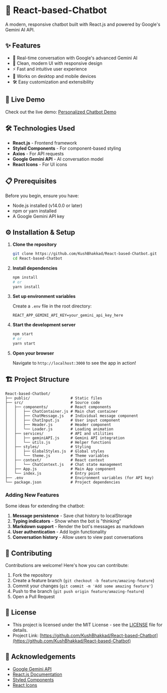 # 🤖 React-based-Chatbot

A modern, responsive chatbot built with React.js and powered by Google's Gemini AI API.

## ✨ Features

- 💬 Real-time conversation with Google's advanced Gemini AI
- 🎨 Clean, modern UI with responsive design
- ⚡ Fast and intuitive user experience
- 📱 Works on desktop and mobile devices
- 🛠️ Easy customization and extensibility

## 🚀 Live Demo

Check out the live demo: [Personalized Chatbot Demo](https://react-based-chatbot.vercel.app/)

## 🛠️ Technologies Used

- **React.js** - Frontend framework
- **Styled Components** - For component-based styling
- **Axios** - For API requests
- **Google Gemini API** - AI conversation model
- **React Icons** - For UI icons

## 📋 Prerequisites

Before you begin, ensure you have:

- Node.js installed (v14.0.0 or later)
- npm or yarn installed
- A Google Gemini API key

## ⚙️ Installation & Setup

1. **Clone the repository**

   ```bash
   git clone https://github.com/KushBhakkad/React-based-Chatbot.git
   cd React-based-Chatbot
   ```

2. **Install dependencies**

   ```bash
   npm install
   # or
   yarn install
   ```

3. **Set up environment variables**

   Create a `.env` file in the root directory:

   ```
   REACT_APP_GEMINI_API_KEY=your_gemini_api_key_here
   ```

4. **Start the development server**

   ```bash
   npm start
   # or
   yarn start
   ```

5. **Open your browser**

   Navigate to `http://localhost:3000` to see the app in action!

## 🏗️ Project Structure

```
React-based-Chatbot/
├── public/                  # Static files
├── src/                     # Source code
│   ├── components/          # React components
│   │   ├── ChatContainer.js # Main chat container
│   │   ├── ChatMessage.js   # Individual message component
│   │   ├── ChatInput.js     # User input component
│   │   ├── Header.js        # Header component
│   │   └── Loader.js        # Loading animation
│   ├── services/            # API and utilities
│   │   ├── geminiAPI.js     # Gemini API integration
│   │   └── utils.js         # Helper functions
│   ├── styles/              # Styling
│   │   ├── GlobalStyles.js  # Global styles
│   │   └── theme.js         # Theme variables
│   ├── context/             # React context
│   │   └── ChatContext.js   # Chat state management
│   ├── App.js               # Main App component
│   └── index.js             # Entry point
├── .env                     # Environment variables (for API key)
└── package.json             # Project dependencies
```

### Adding New Features

Some ideas for extending the chatbot:

1. **Message persistence** - Save chat history to localStorage
2. **Typing indicators** - Show when the bot is "thinking"
3. **Markdown support** - Render the bot's messages as markdown
4. **User authentication** - Add login functionality
5. **Conversation history** - Allow users to view past conversations

## 🤝 Contributing

Contributions are welcome! Here's how you can contribute:

1. Fork the repository
2. Create a feature branch (`git checkout -b feature/amazing-feature`)
3. Commit your changes (`git commit -m 'Add some amazing feature'`)
4. Push to the branch (`git push origin feature/amazing-feature`)
5. Open a Pull Request

## 📄 License

- This project is licensed under the MIT License - see the [LICENSE](LICENSE) file for details.
- Project Link: [https://github.com/KushBhakkad/React-based-Chatbot](https://github.com/KushBhakkad/React-based-Chatbot)

## 🙏 Acknowledgements

- [Google Gemini API](https://ai.google.dev/gemini-api)
- [React.js Documentation](https://reactjs.org/docs/getting-started.html)
- [Styled Components](https://styled-components.com/)
- [React Icons](https://react-icons.github.io/react-icons/)